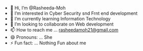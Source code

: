 - 👋 Hi, I’m @Rasheeda-Moh
- 👀 I’m interested in Cyber Security snd Frnt end development 
- 🌱 I’m currently learning Information Technology 
- 💞️ I’m looking to collaborate on Web development 
- 📫 How to reach me ... rasheedamoh21@gmail.com
- 😄 Pronouns: ... She
- ⚡ Fun fact: ... Nothing Fun about me 

<!---
Rasheeda-Moh/Rasheeda-Moh is a ✨ special ✨ repository because its `README.md` (this file) appears on your GitHub profile.
You can click the Preview link to take a look at your changes.
--->
